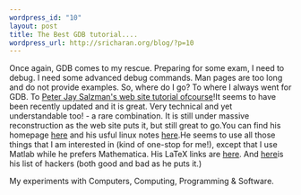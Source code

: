 ```yaml
--- 
wordpress_id: "10"
layout: post
title: The Best GDB tutorial....
wordpress_url: http://sricharan.org/blog/?p=10
---
```

Once again, GDB comes to my rescue. Preparing for some exam, I need to debug. I need some advanced debug commands. Man pages are too long and do not provide examples. So, where do I go? To where I always went for GDB. To [Peter Jay Salzman's web site tutorial ofcourse](http://www.dirac.org/linux/gdb/)!It seems to have been recently updated and it is great. Very technical and yet understandable too! - a rare combination. It is still under massive reconstruction as the web site puts it, but still great to go.You can find his homepage [here](http://www.dirac.org/p/) and his usful linux notes [here](http://www.dirac.org/p/linux/).He seems to use all those things that I am interested in (kind of one-stop for me!), except that I use Matlab while he prefers Mathematica. His LaTeX links are [here](http://www.dirac.org/tex/). And [here](http://www.dirac.org/hackers/)is his list of hackers (both good and bad as he puts it.)<div class="blogger-post-footer">My experiments with Computers, Computing, Programming &amp; Software.</div>

